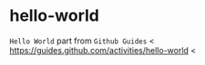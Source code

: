 # hello-world
`Hello World` part from `Github Guides` &lt; https://guides.github.com/activities/hello-world &lt;
